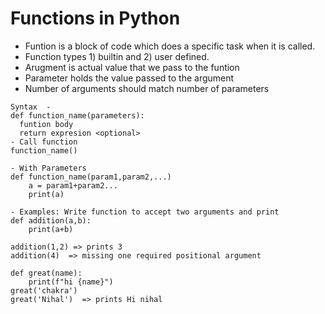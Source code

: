 # Functions in Python
- Funtion is a block of code which does a specific task when it is called.
- Function types 1) builtin and 2) user defined.
- Arugment is actual value that we pass to the funtion
- Parameter holds the value passed to the argument
- Number of arguments should match number of parameters
```
Syntax  -
def function_name(parameters):
  funtion body
  return expresion <optional>
- Call function
function_name()

- With Parameters
def function_name(param1,param2,...)
    a = param1+param2...
    print(a)
```
```
- Examples: Write function to accept two arguments and print
def addition(a,b):
    print(a+b)

addition(1,2) => prints 3
addition(4)  => missing one required positional argument

def great(name):
    print(f"hi {name}")
great('chakra')
great('Nihal')  => prints Hi nihal

```


